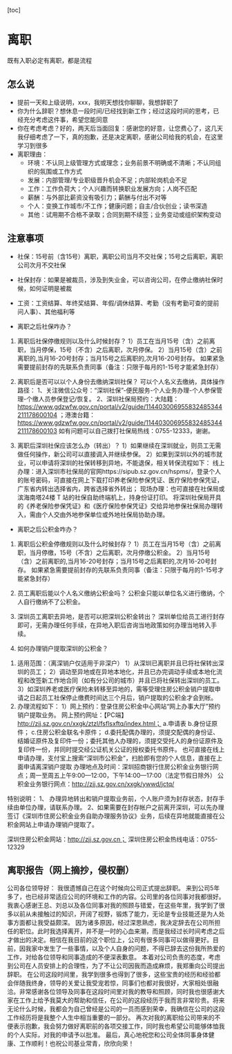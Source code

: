 [toc]

# 离职

既有入职必定有离职，都是流程

## 怎么说

- 提前一天和上级说明，xxx，我明天想找你聊聊，我想辞职了
- 你为什么辞职？想休息一段时间/已经找到新工作；经过这段时间的思考，已经充分考虑这件事，希望您能同意
- 你在考虑考虑？好的，两天后当面回复：感谢您的好意，让您费心了，这几天我仔细考虑了一下，真的抱歉，还是决定离职，感谢公司给我的机会，在这里学习到很多
- 离职理由：
    - 环境：不认同上级管理方式或理念；业务前景不明确或不清晰；不认同组织的氛围或工作方式
    - 发展：内部管理/专业职级晋升机会不足；内部轮岗机会不足
    - 工作：工作负荷大；个人兴趣而转换职业发展方向；人岗不匹配
    - 薪酬：与外部比薪资没有吸引力；薪酬与付出不对等
    - 个人：变换工作城市/不工作；健康问题；自主/合伙创业；读书深造
    - 其他：试用期不合格不录取；合同到期不续签；业务变动或组织架构变动

## 注意事项

- 社保：15号前（含15号）离职，离职公司当月不交社保；15号之后离职，离职公司次月不交社保
- 社保封存：如果是被裁员，涉及到失业金，可以咨询公司，在停止缴纳社保时候，如何证明是被裁
- 工资：工资结算、年终奖结算、年假/调休结算、考勤（没有考勤可查的提前问人事）、其他福利等

- 离职之后社保咋办？
1. 离职后社保停缴规则以及什么时候封存？
1）员工在当月15号（含）之前离职，当月停保，15号（不含）之后离职，次月停保。
2）当月15号（含）之前离职的,当月16-20号封存；当月15号之后离职的,次月16-20号封存。
如果紧急需要提前封存的先联系负责同事（备注：只限于每月的1-15号才能紧急封存）

2. 离职后是否可以以个人身份去缴纳深圳社保？
可以个人名义去缴纳，具体操作路径： 1、关注微信公众号：“深圳社保”-便民服务-个人业务办理-个人参保管理-个缴人员参保登记/恢复。 2、深圳社保局预约：大陆籍：https://www.gdzwfw.gov.cn/portal/v2/guide/114403006955832485344211178600104 ；港澳台籍：https://www.gdzwfw.gov.cn/portal/v2/guide/114403006955832485344211178600103 如有问题可以自己拨打社保局热线：0755-12333，谢谢。

3. 离职后深圳社保应该怎么办（转出）？
1）如果继续在深圳就业，则员工无需做任何操作，新公司可以直接调入并继续参保。
2）如果到深圳以外的城市就业，可以申请将深圳的社保转移到异地，不能退保，相关转保流程如下： 线上办理：进入深圳市社保局的官网https://sipub.sz.gov.cn/hspms/，登录个人的账号密码，可直接在网上下载打印养老保险参保凭证、医疗保险参保凭证，广东省内转出选择省内，跨省选择省外转出； 现场办理：也可直接在社保局或滨海南塔24楼 T 站的社保自助终端机上，持身份证打印。 将深圳社保局开具的《养老保险参保凭证》和《医疗保险参保凭证》交给异地参保社保局办理转入，需由个人交由外地参保单位或外地社保局协助办理。

 
- 离职之后公积金咋办？
1. 离职后公积金停缴规则以及什么时候封存？
1）员工在当月15号（含）之前离职，当月停缴，15号（不含）之后离职，次月停缴公积金。
2）当月15号（含）之前离职的,当月16-20号封存；当月15号之后离职的,次月16-20号封存。
如果紧急需要提前封存的先联系负责同事（备注：只限于每月的1-15号才能紧急封存）

2. 员工离职后能以个人名义缴纳公积金吗？
公积金只能以单位名义进行缴纳，个人自行缴纳不了公积金。

3. 深圳员工离职去异地，是否可以把深圳公积金转出？
深圳单位给员工进行封存即可，无需办理任何手续，在异地入职后咨询当地政策如何办理当地转入手续。

4. 如何办理销户提取深圳的公积金？
1) 适用范围：（离深销户仅适用于非深户） 1）从深圳已离职并且已将社保转出深圳的员工； 2）调动至异地或在异地本地化，并且已办完调动手续或本地化流程和改签新工作地合同（如有分公司的城市）并且已将社保转出深圳的员工。 3）如深圳养老或医疗保险未转移至异地的，需等受理住房公积金销户提取申请之日起员工社保停止缴费时间达三个月后，销户提取的公积金才会到帐。
2) 办理流程如下： 1）网上预约：登录住房公积金中心网站“网上办事大厅”预约销户提取业务。 网上预约网址：【PC端】http://zjj.sz.gov.cn/xxgk/ztzl/fsflsxftq/index.html； a.申请表 b.身份证原件； c.住房公积金联名卡原件； d.委托配偶办理的，须提交配偶的身份证、结婚证原件及复印件一份；委托其他人办理的，须提交受托人的身份证原件及复印件一份，并同时提交经公证机关公证的授权委托书原件。 也可直接在线上申请办理，支付宝上搜索“深圳市公积金”，扫脸即有您的个人信息，直接在上面申请离深销户提取 办理地点及时间：深圳招商银行住房公积金业务银行网点；周一至周五上午9:00—12:00，下午14:00—17:00（法定节假日除外） 公积金业务银行网点：http://zjj.sz.gov.cn/xxgk/ywwd/jctq/

特别说明： 1、 办理异地转出和销户提取业务前，个人账户须为封存状态，封存手续由单位办理，请联系办理。 2、如果需要在封存帐户之前离开深圳，可以先办理签订《深圳市住房公积金业务自助办理服务协议》业务，后续在异地就能直接在公积金网站上申请办理销户提取了。

深圳住房公积金网站：http://zjj.sz.gov.cn；
深圳住房公积金热线电话：0755-12329

## 离职报告（网上摘抄，侵权删）

公司各位领导好：
我很遗憾自己在这个时候向公司正式提出辞职。
来到公司5年多了，也已经非常适应公司的环境和工作的内容。公司里的各位同事对我都很好。我衷心感谢王总、刘总以及各位同事对我的照顾与错爱，在这些年里，我学到了很多以前从未接触过的知识，开阔了视野，锻炼了能力，无论是专业技能还是为人处事方面都让我受益颇深。
因为诸多原因，经过深思熟虑，我决定辞去在公司所担任的职位。此时我选择离开，并不是一时的心血来潮，而是我经过长时间考虑之后才做出的决定。相信在我目前的这个职位上，公司有很多同事可以做得更好。目前，因我家中发生了一些事情，以及个人自身的问题，不得已辞去这份我所热爱的工作，对给各位领导和同事造成的不便深表歉意。
本着对公司负责的态度，考虑到公司在人员安排上的合理性，为了不让公司因我而造成麻烦，我郑重向公司提出辞职。
在公司这段时间里，我学到很多也得到了很多，这些宝贵的经历和经验都会伴随我终身，领导的关爱让我受宠若惊，同事们也都对我很好，大家相处很融洽。非常感谢各位领导及同事在这段时间里对我的教导和照顾，同时我也很感谢大家在工作上给予我莫大的帮助和信任，在公司的这段经历于我而言非常珍贵。将来无论什么时候，我都会为自己曾经是公司的一员而感到荣幸，我确信在公司的这段工作经历将是我整个人生中相当重要的一部分。
再次对我的离职给公司带来的不便表示抱歉，我会努力做好离职前的各项交接工作，同时我也希望公司能够体恤我的个人实际，对我的申请予以批准。
最后，真心地祝您和公司全体同事身体健康、工作顺利！也祝公司基业常青，欣欣向荣！
